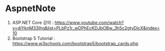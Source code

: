 # AspnetNote

1. ASP.NET Core 강의 : https://www.youtube.com/watch?v=diYknM33Ihg&list=PLbPz1r_wDPhEcKDJbOBw_3h5c2gtyDicX&index=10
2. Bootstrap 5 Tutorial : https://www.w3schools.com/bootstrap5/bootstrap_cards.php
